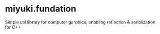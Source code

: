# miyuki.fundation
Simple util library for computer garphics, enabling reflection &amp; serialization for C++

